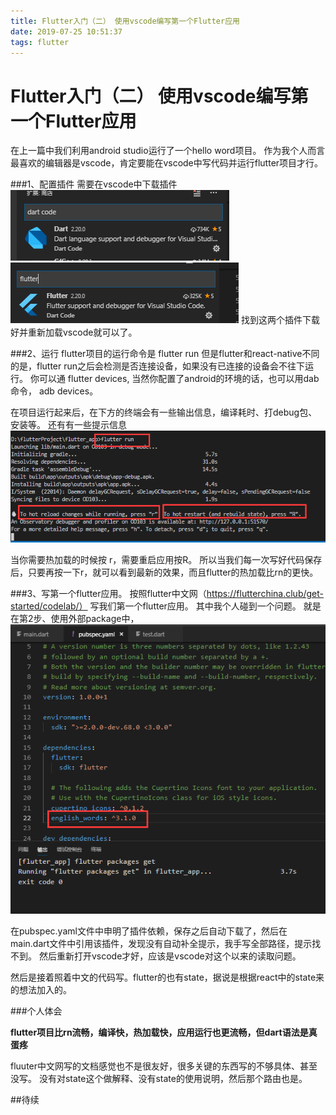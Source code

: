 ```yaml
---
title: Flutter入门（二） 使用vscode编写第一个Flutter应用
date: 2019-07-25 10:51:37
tags: flutter
---
```

# Flutter入门（二） 使用vscode编写第一个Flutter应用

在上一篇中我们利用android studio运行了一个hello word项目。
作为我个人而言最喜欢的编辑器是vscode，肯定要能在vscode中写代码并运行flutter项目才行。

###1、配置插件
需要在vscode中下载插件
![dartPlugin.png](../images/dart1.png)
![flutterPlugin.png](../images/dart2.png)
找到这两个插件下载好并重新加载vscode就可以了。

###2、运行
flutter项目的运行命令是 flutter run
但是flutter和react-native不同的是，flutter run之后会检测是否连接设备，如果没有已连接的设备会不往下运行。
你可以通 flutter devices, 当然你配置了android的环境的话，也可以用dab命令， adb devices。

在项目运行起来后，在下方的终端会有一些输出信息，编译耗时、打debug包、安装等。
还有有一些提示信息
![tips.png](../images/dart3.png)

当你需要热加载的时候按 r，需要重启应用按R。
所以当我们每一次写好代码保存后，只要再按一下r，就可以看到最新的效果，而且flutter的热加载比rn的更快。


###3、写第一个flutter应用。
按照flutter中文网（https://flutterchina.club/get-started/codelab/）
写我们第一个flutter应用。
其中我个人碰到一个问题。
就是在第2步、使用外部package中，
![package.png](../images/dart4.png)

在pubspec.yaml文件中申明了插件依赖，保存之后自动下载了，然后在main.dart文件中引用该插件，发现没有自动补全提示，我手写全部路径，提示找不到。
然后重新打开vscode才好，应该是vscode对这个以来的读取问题。

然后是接着照着中文的代码写。flutter的也有state，据说是根据react中的state来的想法加入的。

###个人体会

**flutter项目比rn流畅，编译快，热加载快，应用运行也更流畅，但dart语法是真蛋疼**

fluuter中文网写的文档感觉也不是很友好，很多关键的东西写的不够具体、甚至没写。
没有对state这个做解释、没有state的使用说明，然后那个路由也是。

##待续